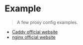 # Example
> A few proxy config examples.

- [Caddy official website](https://caddyserver.com/v1/docs)
- [nginx official website](https://www.nginx.com/)